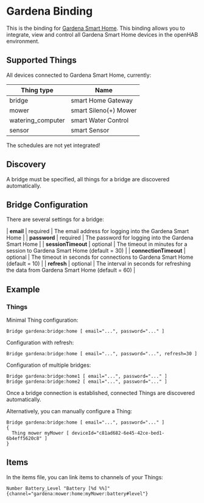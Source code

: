 # Gardena Binding

This is the binding for [Gardena Smart Home](http://www.gardena.com/de/rasenpflege/smartsystem/).
This binding allows you to integrate, view and control all Gardena Smart Home devices in the openHAB environment.

## Supported Things

All devices connected to Gardena Smart Home, currently:

| Thing type | Name |
|------------|------|
| bridge     | smart Home Gateway | 
| mower      | smart Sileno(+) Mower |
| watering_computer | smart Water Control |
| sensor | smart Sensor |

The schedules are not yet integrated!

## Discovery

A bridge must be specified, all things for a bridge are discovered automatically.

## Bridge Configuration

There are several settings for a bridge:

| **email** | required | The email address for logging into the Gardena Smart Home |
| **password** | required | The password for logging into the Gardena Smart Home |
| **sessionTimeout** | optional | The timeout in minutes for a session to Gardena Smart Home (default = 30) |
| **connectionTimeout** | optional | The timeout in seconds for connections to Gardena Smart Home (default = 10) |
| **refresh** | optional | The interval in seconds for refreshing the data from Gardena Smart Home (default = 60) |

## Example

### Things

Minimal Thing configuration:

```
Bridge gardena:bridge:home [ email="...", password="..." ]
```

Configuration with refresh:

```
Bridge gardena:bridge:home [ email="...", password="...", refresh=30 ]
```

Configuration of multiple bridges:

```
Bridge gardena:bridge:home1 [ email="...", password="..." ]
Bridge gardena:bridge:home2 [ email="...", password="..." ]
```

Once a bridge connection is established, connected Things are discovered automatically.

Alternatively, you can manually configure a Thing:

```
Bridge gardena:bridge:home [ email="...", password="..." ]
{
  Thing mower myMower [ deviceId="c81ad682-6e45-42ce-bed1-6b4eff5620c8" ]
}
```

## Items

In the items file, you can link items to channels of your Things:

```
Number Battery_Level "Battery [%d %%]" {channel="gardena:mower:home:myMower:battery#level"}
```
